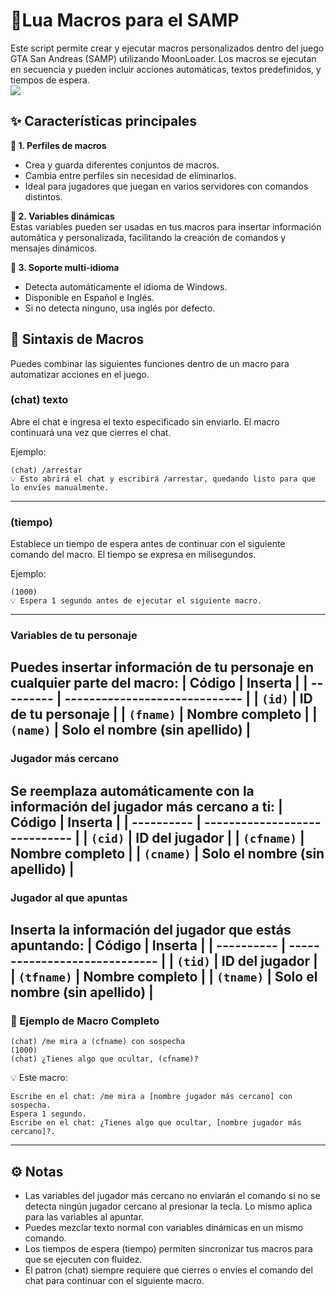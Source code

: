 # 🚀Lua Macros para el SAMP
Este script permite crear y ejecutar macros personalizados dentro del juego GTA San Andreas (SAMP) utilizando MoonLoader.
Los macros se ejecutan en secuencia y pueden incluir acciones automáticas, textos predefinidos, y tiempos de espera.<br>
![](https://i.imgur.com/qzmsrcp.png)<br>
## ✨ Características principales<br>
**🔹 1. Perfiles de macros**
- Crea y guarda diferentes conjuntos de macros.<br>
- Cambia entre perfiles sin necesidad de eliminarlos.<br>
- Ideal para jugadores que juegan en varios servidores con comandos distintos.

**🔹 2. Variables dinámicas**<br>
Estas variables pueden ser usadas en tus macros para insertar información automática y personalizada, facilitando la creación de comandos y mensajes dinámicos.

**🔹 3. Soporte multi-idioma**
- Detecta automáticamente el idioma de Windows.
- Disponible en Español e Inglés.
- Si no detecta ninguno, usa inglés por defecto.

## 📜 Sintaxis de Macros
Puedes combinar las siguientes funciones dentro de un macro para automatizar acciones en el juego.

### (chat) texto
Abre el chat e ingresa el texto especificado sin enviarlo.
El macro continuará una vez que cierres el chat.

Ejemplo:
```
(chat) /arrestar
💡 Esto abrirá el chat y escribirá /arrestar, quedando listo para que lo envíes manualmente.
``` 
---
### (tiempo)
Establece un tiempo de espera antes de continuar con el siguiente comando del macro.
El tiempo se expresa en milisegundos.

Ejemplo:
```
(1000)
💡 Espera 1 segundo antes de ejecutar el siguiente macro.
```
---
### Variables de tu personaje
Puedes insertar información de tu personaje en cualquier parte del macro:
| Código    | Inserta                       |
| --------- | ----------------------------- |
| `(id)`    | ID de tu personaje            |
| `(fname)` | Nombre completo               |
| `(name)`  | Solo el nombre (sin apellido) |
---
### Jugador más cercano
Se reemplaza automáticamente con la información del jugador más cercano a ti:
| Código     | Inserta                       |
| ---------- | ----------------------------- |
| `(cid)`    | ID del jugador                |
| `(cfname)` | Nombre completo               |
| `(cname)`  | Solo el nombre (sin apellido) |
---
### Jugador al que apuntas
Inserta la información del jugador que estás apuntando:
| Código     | Inserta                       |
| ---------- | ----------------------------- |
| `(tid)`    | ID del jugador                |
| `(tfname)` | Nombre completo               |
| `(tname)`  | Solo el nombre (sin apellido) |
---
### 📌 Ejemplo de Macro Completo
```
(chat) /me mira a (cfname) con sospecha
(1000)
(chat) ¿Tienes algo que ocultar, (cfname)?
```
💡 Este macro:
```
Escribe en el chat: /me mira a [nombre jugador más cercano] con sospecha.
Espera 1 segundo.
Escribe en el chat: ¿Tienes algo que ocultar, [nombre jugador más cercano]?.
```
---
## ⚙️ Notas
- Las variables del jugador más cercano no enviarán el comando si no se detecta ningún jugador cercano al presionar la tecla. Lo mismo aplica para las variables al apuntar.
- Puedes mezclar texto normal con variables dinámicas en un mismo comando.
- Los tiempos de espera (tiempo) permiten sincronizar tus macros para que se ejecuten con fluidez.
- El patron (chat) siempre requiere que cierres o envies el comando del chat para continuar con el siguiente macro.
